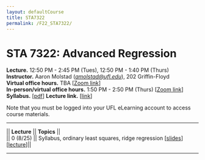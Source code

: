 ```yaml
---
layout: defaultCourse
title: STA7322
permalink: /F22_STA7322/
---
```

# STA 7322: Advanced Regression   
**Lecture.**  12:50 PM - 2:45 PM  (Tues), 12:50 PM - 1:40 PM (Thurs)  
**Instructor.** Aaron Molstad (*amolstad@ufl.edu*), 202 Griffin-Floyd  
**Virtual office hours.** TBA [[Zoom link](https://ufl.zoom.us/j/6434957431)]  
**In-person/virtual office hours.** 1:50 PM - 2:50 PM (Thurs) [[Zoom link](https://ufl.zoom.us/j/6434957431)]  
**Syllabus.** [[pdf](https://ufl.instructure.com/courses/463961/files/70933679?wrap=1)] **Lecture link.** [[link](https://ufl.zoom.us/j/95497304717?pwd=NE9nY0hGcm84aWYzcFVzZXYxOU5mZz09)]  

Note that you must be logged into your UFL eLearning account to access course materials.  

---------------  

||  **Lecture** ||  **Topics**  ||  
|| 0 (8/25)  || Syllabus, ordinary least squares, ridge regression [[slides](https://ufl.instructure.com/files/70937117/download?download_frd=1)][[lecture](https://ufl.instructure.com/files/70937119/download?download_frd=1)]||  

-----------------



